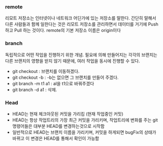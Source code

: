 ### remote

리모트 저장소는 인터넷이나 네트워크 어딘가에 있는 저장소를 말한다. 간단히 말해서 다른 사람들과 함께 일한다는 것은 리모트 저장소를 관리하면서 데이터를 거기에 Push 하고 Pull 하는 것이다. remote의 기본 저장소 이름은 origin이다

### branch

독립적으로 어떤 작업을 진행하기 위한 개념. 필요에 의해 만들어지는 각각의 브랜치는 다른 브랜치의 영향을 받지 않기 때문에, 여러 작업을 동시에 진행할 수 있다.

- git checkout : 브랜치를 이동하겠다. 
- git checkout -b : -b는 없으면 그 브랜치를 만들어 주겠다.
- git branch -m t1 a1 : al을 t1으로 바꿔주겠다
- git branch -d a1 : 삭제.

### Head

- HEAD는 현재 체크아웃된 커밋을 가리킴 (현재 작업중인 커밋)
- HEAD는 항상 작업트리의 가장 최근 커밋을 가리키며, 작업트리에 변화를 주는 git 명령어들은 대부분 HEAD를 변경하는것으로 시작함
- 일반적으로 HEAD는 브랜치 이름을 가리키며, 커밋을 하게되면 bugFix의 상태가 바뀌고 이 변경은 HEAD를 통해서 확인이 가능함
